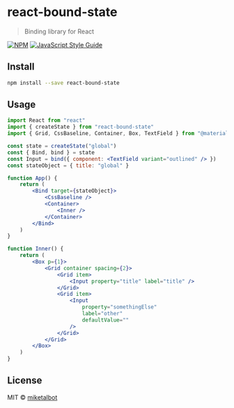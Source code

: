 # react-bound-state

> Binding library for React

[![NPM](https://img.shields.io/npm/v/react-bound-state.svg)](https://www.npmjs.com/package/react-bound-state) [![JavaScript Style Guide](https://img.shields.io/badge/code_style-standard-brightgreen.svg)](https://standardjs.com)

## Install

```bash
npm install --save react-bound-state
```

## Usage

```jsx
import React from "react"
import { createState } from "react-bound-state"
import { Grid, CssBaseline, Container, Box, TextField } from "@material-ui/core"

const state = createState("global")
const { Bind, bind } = state
const Input = bind({ component: <TextField variant="outlined" /> })
const stateObject = { title: "global" }

function App() {
    return (
        <Bind target={stateObject}>
            <CssBaseline />
            <Container>
                <Inner />
            </Container>
        </Bind>
    )
}

function Inner() {
    return (
        <Box p={1}>
            <Grid container spacing={2}>
                <Grid item>
                    <Input property="title" label="title" />
                </Grid>
                <Grid item>
                    <Input
                        property="somethingElse"
                        label="other"
                        defaultValue=""
                    />
                </Grid>
            </Grid>
        </Box>
    )
}
```

## License

MIT © [miketalbot](https://github.com/miketalbot)
